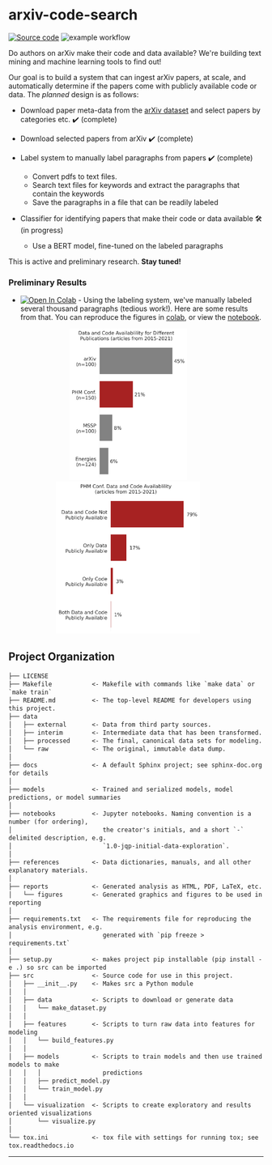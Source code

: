 arxiv-code-search
==============================
[![Source code](https://img.shields.io/badge/code-PyTorch-009900.svg)](https://github.com/tvhahn/arxiv-code-search/blob/master/src/models/train_model.py) ![example workflow](https://github.com/tvhahn/arxiv-code-search/actions/workflows/main.yml/badge.svg)

Do authors on arXiv make their code and data available? We're building text mining and machine learning tools to find out!

Our goal is to build a system that can ingest arXiv papers, at scale, and automatically determine if the papers come with publicly available code or data. The *planned* design is as follows:

* Download paper meta-data from the [arXiv dataset](https://www.kaggle.com/datasets/Cornell-University/arxiv) and select papers by categories etc. ✔️ (complete)

* Download selected papers from arXiv ✔️ (complete)

* Label system to manually label paragraphs from papers ✔️ (complete)

  * Convert pdfs to text files.
  * Search text files for keywords and extract the paragraphs that contain the keywords
  * Save the paragraphs in a file that can be readily labeled

* Classifier for identifying papers that make their code or data available 🛠️ (in progress)

  * Use a BERT model, fine-tuned on the labeled paragraphs

This is active and preliminary research. **Stay tuned!**

### Preliminary Results
* [![Open In Colab](https://colab.research.google.com/assets/colab-badge.svg)](https://colab.research.google.com/github/tvhahn/arxiv-code-search/blob/master/notebooks/summarize_manual_labels.ipynb) - Using the labeling system, we've manually labeled several thousand paragraphs (tedious work!). Here are some results from that. You can reproduce the figures in [colab](https://colab.research.google.com/github/tvhahn/arxiv-code-search/blob/master/notebooks/summarize_manual_labels.ipynb), or view the [notebook](https://github.com/tvhahn/arxiv-code-search/blob/master/notebooks/summarize_manual_labels.ipynb).

<p align="center">
  <img alt="face milling" src="./reports/figures/article_pcts_by_publisher.png" height="300px">
&nbsp; &nbsp; &nbsp; &nbsp;
  <img alt="flank wear" src="./reports/figures/article_pcts_phm_conf.png" height="300px">
&nbsp; &nbsp; &nbsp; &nbsp;
</p>



Project Organization
------------

    ├── LICENSE
    ├── Makefile           <- Makefile with commands like `make data` or `make train`
    ├── README.md          <- The top-level README for developers using this project.
    ├── data
    │   ├── external       <- Data from third party sources.
    │   ├── interim        <- Intermediate data that has been transformed.
    │   ├── processed      <- The final, canonical data sets for modeling.
    │   └── raw            <- The original, immutable data dump.
    │
    ├── docs               <- A default Sphinx project; see sphinx-doc.org for details
    │
    ├── models             <- Trained and serialized models, model predictions, or model summaries
    │
    ├── notebooks          <- Jupyter notebooks. Naming convention is a number (for ordering),
    │                         the creator's initials, and a short `-` delimited description, e.g.
    │                         `1.0-jqp-initial-data-exploration`.
    │
    ├── references         <- Data dictionaries, manuals, and all other explanatory materials.
    │
    ├── reports            <- Generated analysis as HTML, PDF, LaTeX, etc.
    │   └── figures        <- Generated graphics and figures to be used in reporting
    │
    ├── requirements.txt   <- The requirements file for reproducing the analysis environment, e.g.
    │                         generated with `pip freeze > requirements.txt`
    │
    ├── setup.py           <- makes project pip installable (pip install -e .) so src can be imported
    ├── src                <- Source code for use in this project.
    │   ├── __init__.py    <- Makes src a Python module
    │   │
    │   ├── data           <- Scripts to download or generate data
    │   │   └── make_dataset.py
    │   │
    │   ├── features       <- Scripts to turn raw data into features for modeling
    │   │   └── build_features.py
    │   │
    │   ├── models         <- Scripts to train models and then use trained models to make
    │   │   │                 predictions
    │   │   ├── predict_model.py
    │   │   └── train_model.py
    │   │
    │   └── visualization  <- Scripts to create exploratory and results oriented visualizations
    │       └── visualize.py
    │
    └── tox.ini            <- tox file with settings for running tox; see tox.readthedocs.io


--------
